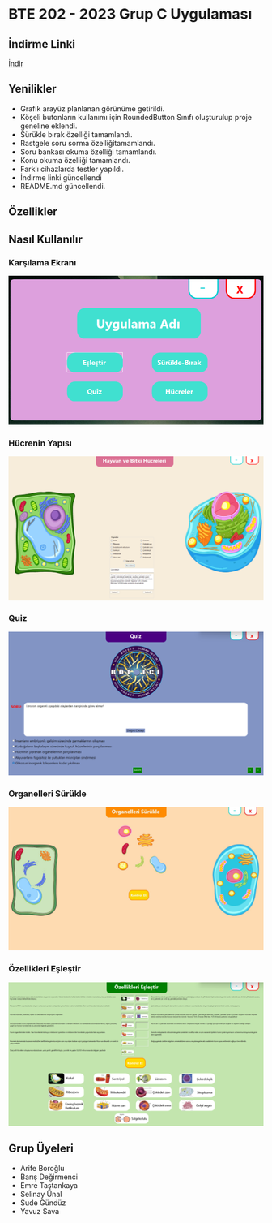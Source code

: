 # BTE 202 - 2023 Grup C Uygulaması
## İndirme Linki
[İndir](https://github.com/the-woose/BTE-202-2023-Grup-C-Uygulamasi/releases/download/v0.6/uygulama.zip)
## Yenilikler
- Grafik arayüz planlanan görünüme getirildi.
- Köşeli butonların kullanımı için RoundedButton Sınıfı oluşturulup proje geneline eklendi.
- Sürükle bırak özelliği tamamlandı.
- Rastgele soru sorma özelliğitamamlandı.
- Soru bankası okuma özelliği tamamlandı.
- Konu okuma özelliği tamamlandı.
- Farklı cihazlarda testler yapıldı.
- İndirme linki güncellendi
- README.md güncellendi.
## Özellikler
## Nasıl Kullanılır
### Karşılama Ekranı
![karsilama](./Screenshots/MainMenu.png)
### Hücrenin Yapısı
![hucreyapisi](./Screenshots/FormHucre.png)
### Quiz
![quiz](./Screenshots/FormQuiz.png)
### Organelleri Sürükle
![surukle](./Screenshots/FormSurukle.png)
### Özellikleri Eşleştir
![eslestir](./Screenshots/FormEslestir.png)
## Grup Üyeleri
- Arife Boroğlu
- Barış Değirmenci
- Emre Taştankaya
- Selinay Ünal
- Sude Gündüz
- Yavuz Sava